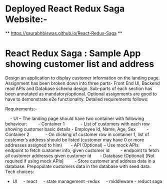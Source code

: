 
# Deployed React Redux Saga Website:-

** https://saurabhbiswas.github.io/React-Redux-Saga **

# React Redux Saga : Sample App showing customer list and address

Design an application to display customer information on the landing page. Assignment has been broken down into three parts- Front End UI, Backend read APIs and Database schema design. Sub-parts of each section has been annotated as mandatory/optional. Optional assignments are good to have to demonstrate e2e functionality. Detailed requirements follows:

Requirements:-

    - UI – The landing page should have two container with following behaviour:
        - Container 1
            - List of customers with each row showing customer basic details - Employee Id, Name, Age, Sex
        - Container 2
            - On clicking of customer row in container 1, list of customer’s address should be listed (customer may have 0 or more addresses assigned to him)
 
    - API (Optional) – Use mock APIs 
        - endpoint to fetch customer info, given customer id
        - endpoint to fetch all customer addresses given customer id
 
    - Database (Optional) [Not required if using mock APIs]
        - Store customer and address data in a database. Prepopulate customers data in the database with seed data.
 
Tech choices:

- UI
    - react 
    - state management -redux 
    - middleware - reduct saga 
